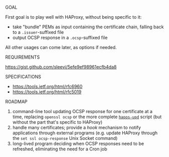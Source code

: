 GOAL

First goal is to play well with HAProxy, without being specific to it:
- take "bundle" PEMs as input containing the certificate chain,
  falling back to a `.issuer`-suffixed file
- output OCSP response in a `.ocsp`-suffixed file

All other usages can come later, as options if needed.

REQUIREMENTS

https://gist.github.com/sleevi/5efe9ef98961ecfb4da8

SPECIFICATIONS

- https://tools.ietf.org/html/rfc6960
- https://tools.ietf.org/html/rfc5019

ROADMAP

1. command-line tool updating OCSP response for one certificate at a time,
   replacing `openssl ocsp` or the more complete [`hapos-upd`] script (but
   without the part that's specific to HAProxy)
2. handle many certificates; provide a _hook_ mechanism to notify
   applications through external programs (e.g. update HAProxy through the
   `set ssl ocsp-response` Unix Socket command)
3. long-lived program deciding when OCSP responses need to be refreshed,
   eliminating the need for a Cron job

 [`hapos-upd`]: https://github.com/pierky/haproxy-ocsp-stapling-updater/blob/master/hapos-upd
